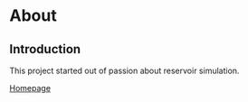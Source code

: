 # About

## Introduction

This project started out of passion about reservoir simulation.

[Homepage](index)
